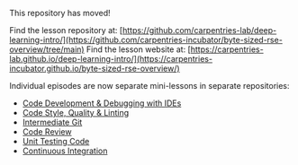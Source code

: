 This repository has moved!

Find the lesson repository at: [https://github.com/carpentries-lab/deep-learning-intro/](https://github.com/carpentries-incubator/byte-sized-rse-overview/tree/main)
Find the lesson website at: [https://carpentries-lab.github.io/deep-learning-intro/](https://carpentries-incubator.github.io/byte-sized-rse-overview/)

Individual episodes are now separate mini-lessons in separate repositories:

* [Code Development & Debugging with IDEs](https://github.com/carpentries-incubator/byte-sized-rse-vscode)
* [Code Style, Quality & Linting](https://github.com/carpentries-incubator/byte-sized-rse-code-quality)
* [Intermediate Git](https://github.com/carpentries-incubator/byte-sized-rse-git-intermediate)
* [Code Review](https://github.com/carpentries-incubator/byte-sized-rse-code-review)
* [Unit Testing Code](https://github.com/carpentries-incubator/byte-sized-rse-testing)
* [Continuous Integration](https://github.com/carpentries-incubator/byte-sized-rse-ci)
